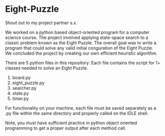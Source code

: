 # Eight-Puzzle
Shout out to my project partner s.x.

We worked on a python based object-oriented program for a computer science course. 
The  project  involved  applying  state-space  search  to  a  classic  problem  known  as  the  Eight Puzzle.
The overall goal was to write a program that could  solve  any  valid  initial  conguration  of  the Eight  Puzzle.
We concluded the project by creating our own efficient heuristic algorithm.

There are 5 python files in this repository:
Each file contains the script for 1+ classes needed to solve an Eight Puzzle.

1. board.py
2. eight_puzzle.py
3. searcher.py
4. state.py
5. timer.py

For functionality on your machine, each file must be saved separately as a .py file within the same directory and properly called on the IDLE shell. 

Note, you must have sufficient practice in python object oriented programming to get a proper output after each method call.

 
